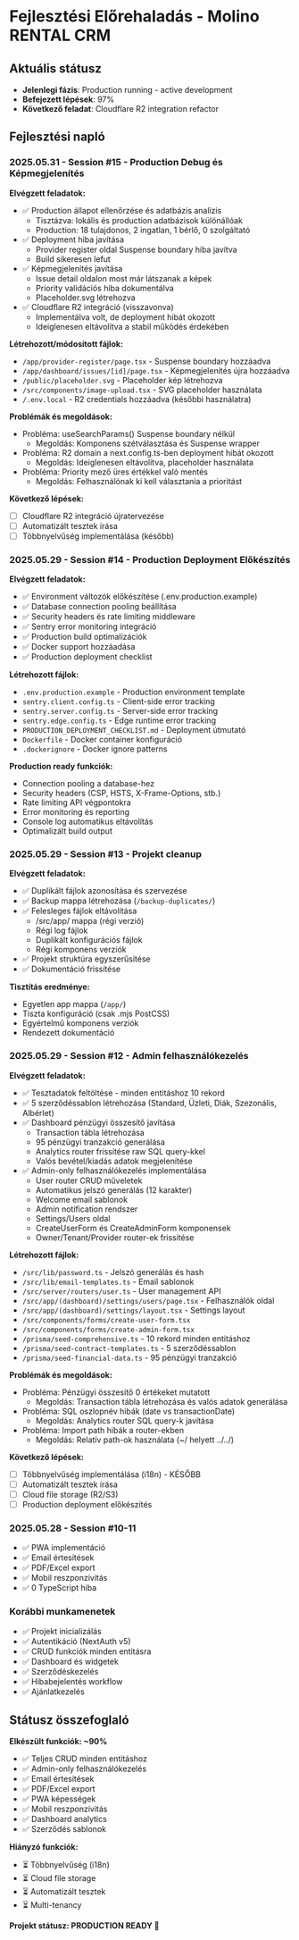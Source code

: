 # Fejlesztési Előrehaladás - Molino RENTAL CRM

## Aktuális státusz
- **Jelenlegi fázis**: Production running - active development
- **Befejezett lépések**: 97%
- **Következő feladat**: Cloudflare R2 integration refactor

## Fejlesztési napló

### 2025.05.31 - Session #15 - Production Debug és Képmegjelenítés
**Elvégzett feladatok:**
- ✅ Production állapot ellenőrzése és adatbázis analízis
  - Tisztázva: lokális és production adatbázisok különállóak
  - Production: 18 tulajdonos, 2 ingatlan, 1 bérlő, 0 szolgáltató
- ✅ Deployment hiba javítása
  - Provider register oldal Suspense boundary hiba javítva
  - Build sikeresen lefut
- ✅ Képmegjelenítés javítása
  - Issue detail oldalon most már látszanak a képek
  - Priority validációs hiba dokumentálva
  - Placeholder.svg létrehozva
- ✅ Cloudflare R2 integráció (visszavonva)
  - Implementálva volt, de deployment hibát okozott
  - Ideiglenesen eltávolítva a stabil működés érdekében

**Létrehozott/módosított fájlok:**
- `/app/provider-register/page.tsx` - Suspense boundary hozzáadva
- `/app/dashboard/issues/[id]/page.tsx` - Képmegjelenítés újra hozzáadva
- `/public/placeholder.svg` - Placeholder kép létrehozva
- `/src/components/image-upload.tsx` - SVG placeholder használata
- `/.env.local` - R2 credentials hozzáadva (későbbi használatra)

**Problémák és megoldások:**
- Probléma: useSearchParams() Suspense boundary nélkül
  - Megoldás: Komponens szétválasztása és Suspense wrapper
- Probléma: R2 domain a next.config.ts-ben deployment hibát okozott
  - Megoldás: Ideiglenesen eltávolítva, placeholder használata
- Probléma: Priority mező üres értékkel való mentés
  - Megoldás: Felhasználónak ki kell választania a prioritást

**Következő lépések:**
- [ ] Cloudflare R2 integráció újratervezése
- [ ] Automatizált tesztek írása
- [ ] Többnyelvűség implementálása (később)

### 2025.05.29 - Session #14 - Production Deployment Előkészítés
**Elvégzett feladatok:**
- ✅ Environment változók előkészítése (.env.production.example)
- ✅ Database connection pooling beállítása
- ✅ Security headers és rate limiting middleware
- ✅ Sentry error monitoring integráció
- ✅ Production build optimalizációk
- ✅ Docker support hozzáadása
- ✅ Production deployment checklist

**Létrehozott fájlok:**
- `.env.production.example` - Production environment template
- `sentry.client.config.ts` - Client-side error tracking
- `sentry.server.config.ts` - Server-side error tracking
- `sentry.edge.config.ts` - Edge runtime error tracking
- `PRODUCTION_DEPLOYMENT_CHECKLIST.md` - Deployment útmutató
- `Dockerfile` - Docker container konfiguráció
- `.dockerignore` - Docker ignore patterns

**Production ready funkciók:**
- Connection pooling a database-hez
- Security headers (CSP, HSTS, X-Frame-Options, stb.)
- Rate limiting API végpontokra
- Error monitoring és reporting
- Console log automatikus eltávolítás
- Optimalizált build output

### 2025.05.29 - Session #13 - Projekt cleanup
**Elvégzett feladatok:**
- ✅ Duplikált fájlok azonosítása és szervezése
- ✅ Backup mappa létrehozása (`/backup-duplicates/`)
- ✅ Felesleges fájlok eltávolítása
  - /src/app/ mappa (régi verzió)
  - Régi log fájlok
  - Duplikált konfigurációs fájlok
  - Régi komponens verziók
- ✅ Projekt struktúra egyszerűsítése
- ✅ Dokumentáció frissítése

**Tisztítás eredménye:**
- Egyetlen app mappa (`/app/`)
- Tiszta konfiguráció (csak .mjs PostCSS)
- Egyértelmű komponens verziók
- Rendezett dokumentáció

### 2025.05.29 - Session #12 - Admin felhasználókezelés
**Elvégzett feladatok:**
- ✅ Tesztadatok feltöltése - minden entitáshoz 10 rekord
- ✅ 5 szerződéssablon létrehozása (Standard, Üzleti, Diák, Szezonális, Albérlet)
- ✅ Dashboard pénzügyi összesítő javítása
  - Transaction tábla létrehozása
  - 95 pénzügyi tranzakció generálása
  - Analytics router frissítése raw SQL query-kkel
  - Valós bevétel/kiadás adatok megjelenítése
- ✅ Admin-only felhasználókezelés implementálása
  - User router CRUD műveletek
  - Automatikus jelszó generálás (12 karakter)
  - Welcome email sablonok
  - Admin notification rendszer
  - Settings/Users oldal
  - CreateUserForm és CreateAdminForm komponensek
  - Owner/Tenant/Provider router-ek frissítése

**Létrehozott fájlok:**
- `/src/lib/password.ts` - Jelszó generálás és hash
- `/src/lib/email-templates.ts` - Email sablonok
- `/src/server/routers/user.ts` - User management API
- `/src/app/(dashboard)/settings/users/page.tsx` - Felhasználók oldal
- `/src/app/(dashboard)/settings/layout.tsx` - Settings layout
- `/src/components/forms/create-user-form.tsx`
- `/src/components/forms/create-admin-form.tsx`
- `/prisma/seed-comprehensive.ts` - 10 rekord minden entitáshoz
- `/prisma/seed-contract-templates.ts` - 5 szerződéssablon
- `/prisma/seed-financial-data.ts` - 95 pénzügyi tranzakció

**Problémák és megoldások:**
- Probléma: Pénzügyi összesítő 0 értékeket mutatott
  - Megoldás: Transaction tábla létrehozása és valós adatok generálása
- Probléma: SQL oszlopnév hibák (date vs transactionDate)
  - Megoldás: Analytics router SQL query-k javítása
- Probléma: Import path hibák a router-ekben
  - Megoldás: Relatív path-ok használata (~/ helyett ../../)

**Következő lépések:**
- [ ] Többnyelvűség implementálása (i18n) - KÉSŐBB
- [ ] Automatizált tesztek írása
- [ ] Cloud file storage (R2/S3)
- [ ] Production deployment előkészítés

### 2025.05.28 - Session #10-11
- ✅ PWA implementáció
- ✅ Email értesítések
- ✅ PDF/Excel export
- ✅ Mobil reszponzivitás
- ✅ 0 TypeScript hiba

### Korábbi munkamenetek
- ✅ Projekt inicializálás
- ✅ Autentikáció (NextAuth v5)
- ✅ CRUD funkciók minden entitásra
- ✅ Dashboard és widgetek
- ✅ Szerződéskezelés
- ✅ Hibabejelentés workflow
- ✅ Ajánlatkezelés

## Státusz összefoglaló

**Elkészült funkciók: ~90%**
- ✅ Teljes CRUD minden entitáshoz
- ✅ Admin-only felhasználókezelés
- ✅ Email értesítések
- ✅ PDF/Excel export
- ✅ PWA képességek
- ✅ Mobil reszponzivitás
- ✅ Dashboard analytics
- ✅ Szerződés sablonok

**Hiányzó funkciók:**
- ⏳ Többnyelvűség (i18n)
- ⏳ Cloud file storage
- ⏳ Automatizált tesztek
- ⏳ Multi-tenancy

**Projekt státusz: PRODUCTION READY 🚀**